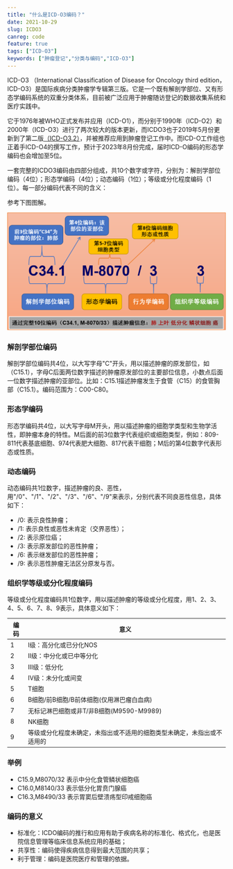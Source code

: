 ```yaml
---
title: "什么是ICD-O3编码？"
date: 2021-10-29
slug: ICDO3
canreg: code
feature: true
tags: ["ICD-O3"]
keywords: ["肿瘤登记","分类与编码","ICD-O3"]
---
```


ICD-O3 （International Classification of Disease for Oncology third edition，ICD-O3）是国际疾病分类肿瘤学专辑第三版。它是一个既有解剖学部位、又有形态学编码系统的双重分类体系，目前被广泛应用于肿瘤随访登记的数据收集系统和医疗实践中。

它于1976年被WHO正式发布并应用（ICD-O1），而分别于1990年（ICD-O2）和2000年（ICD-O3）进行了两次较大的版本更新，而ICDO3也于2019年5月份更新到了第二版[（ICD-O3.2）](http://www.iacr.com.fr/index.php?Itemid=577)，并被推荐应用到肿瘤登记工作中。而ICD-O工作组也正着手ICD-O4的撰写工作，预计于2023年8月份完成，届时ICD-O编码的形态学编码也会增加至5位。

一套完整的ICDO3编码由四部分组成，共10个数字或字符，分别为：解剖学部位编码（4位）；形态学编码（4位）；动态编码（1位）；等级或分化程度编码（1位）。每一部分编码代表不同的含义：

参考下图图解。

![ICDO3编码图解,肿瘤登记,分类与编码](ICDO3.png)



### 解剖学部位编码

解剖学部位编码共4位，以大写字母"C"开头，用以描述肿瘤的原发部位，如（C15.1），字母C后面两位数字描述的肿瘤原发部位的主要部位信息，小数点后面一位数字描述肿瘤的亚部位。比如：C15.1描述肿瘤发生于食管（C15）的食管胸部（C15.1）。编码范围为：C00-C80。

### 形态学编码

形态学编码共4位，以大写字母M开头，用以描述肿瘤的细胞学类型和生物学活性，即肿瘤本身的特性。M后面的前3位数字代表组织或细胞类型，例如：809-811代表基底细胞、974代表肥大细胞、817代表干细胞；M后的第4位数字代表形态或性质。

### 动态编码

动态编码共1位数字，描述肿瘤的良、恶性，用"/0"、"/1"、"/2"、"/3"、"/6"、"/9"来表示，分别代表不同良恶性信息，具体如下：

-   /0: 表示良性肿瘤；
-   /1: 表示良性或恶性未肯定（交界恶性）；
-   /2: 表示原位癌；
-   /3: 表示原发部位的恶性肿瘤；
-   /6: 表示继发部位的恶性肿瘤；
-   /9: 表示恶性肿瘤无法区分原发与否。

### 组织学等级或分化程度编码

等级或分化程度编码共1位数字，用以描述肿瘤的等级或分化程度，用1、2、3、4、5、6、7、8、9表示，具体意义如下：



| 编码       | 意义                                                                   |
|---------|---------------------------------------------------------------------|
| 1           | I级：高分化或已分化NOS                                                 |
| 2    | II级：中分化或已中等分化                                               |
| 3    | III级：低分化                                                          |
| 4    | IV级：未分化或间变                                                     |
| 5    | T细胞                                                                  |
| 6    | B细胞/前B细胞/B前体细胞(仅用淋巴瘤白血病)                              |
| 7    | 无标记淋巴细胞或非T/非B细胞(M9590-M9989)                               |
| 8    | NK细胞                                                                 |
| 9    | 等级或分化程度未确定，未指出或不适用的细胞类型未确定，未指出或不适用的 |

### 举例

-   C15.9,M8070/32 表示中分化食管鳞状细胞癌
-   C16.0,M8140/33 表示低分化胃贲门腺癌
-   C16.3,M8490/33 表示胃窦后壁溃疡型印戒细胞癌

### 编码的意义

-   标准化：ICDO编码的推行和应用有助于疾病名称的标准化、格式化，也是医院信息管理等临床信息系统应用的基础；
-   共享性：编码使得疾病信息得到最大范围的共享；
-   利于管理：编码是医院医疗和管理的依据。